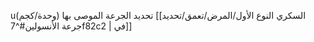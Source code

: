 uتحديد الجرعة الموصى بها (وحدة/كجم) [[السكري النوع الأول/المرض/تعمق/تحديد جرعة الأنسولين#^7f82c2 | في]]


